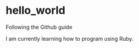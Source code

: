 hello_world
===========

Following the Github guide

I am currently learning how to program using Ruby.
